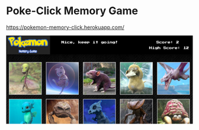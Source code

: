 # Poke-Click Memory Game

https://pokemon-memory-click.herokuapp.com/

<img src="screenshot.png" width="600"/>
